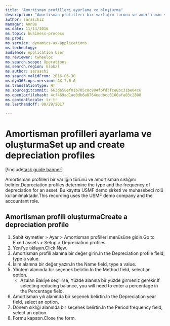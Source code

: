 ```yaml
--- 
title: "Amortisman profilleri ayarlama ve oluşturma"
description: "Amortisman profilleri bir varlığın türünü ve amortisman sıklığını belirler."
author: saraschi2
manager: AnnBe
ms.date: 11/14/2016
ms.topic: business-process
ms.prod: 
ms.service: dynamics-ax-applications
ms.technology: 
audience: Application User
ms.reviewer: twheeloc
ms.search.scope: Operations
ms.search.region: Global
ms.author: saraschi
ms.search.validFrom: 2016-06-30
ms.dyn365.ops.version: AX 7.0.0
ms.translationtype: HT
ms.sourcegitcommit: 663da58ef01b705c0c984fbfd3fce8bc31be04c6
ms.openlocfilehash: 4cf469ad1ae0db6a8764eedbcc0160afa03c2808
ms.contentlocale: tr-tr
ms.lasthandoff: 08/29/2017

---
```

# <a name="set-up-and-create-depreciation-profiles"></a><span data-ttu-id="ce989-103">Amortisman profilleri ayarlama ve oluşturma</span><span class="sxs-lookup"><span data-stu-id="ce989-103">Set up and create depreciation profiles</span></span>

[!include[task guide banner](../../includes/task-guide-banner.md)]

<span data-ttu-id="ce989-104">Amortisman profilleri bir varlığın türünü ve amortisman sıklığını belirler.</span><span class="sxs-lookup"><span data-stu-id="ce989-104">Depreciation profiles determine the type and the frequency of depreciation for an asset.</span></span>   <span data-ttu-id="ce989-105">Bu kayıtta USMF demo şirketi ve muhasebeci rolü kullanılmaktadır.</span><span class="sxs-lookup"><span data-stu-id="ce989-105">This recording uses the USMF demo company and the accountant role.</span></span>


## <a name="create-a-depreciation-profile"></a><span data-ttu-id="ce989-106">Amortisman profili oluşturma</span><span class="sxs-lookup"><span data-stu-id="ce989-106">Create a depreciation profile</span></span>
1. <span data-ttu-id="ce989-107">Sabit kıymetler > Ayar > Amortisman profilleri menüsüne gidin.</span><span class="sxs-lookup"><span data-stu-id="ce989-107">Go to Fixed assets > Setup > Depreciation profiles.</span></span>
2. <span data-ttu-id="ce989-108">Yeni'ye tıklayın.</span><span class="sxs-lookup"><span data-stu-id="ce989-108">Click New.</span></span>
3. <span data-ttu-id="ce989-109">Amortisman profili alanına bir değer girin.</span><span class="sxs-lookup"><span data-stu-id="ce989-109">In the Depreciation profile field, type a value.</span></span>
4. <span data-ttu-id="ce989-110">İsim alanına bir değer yazın.</span><span class="sxs-lookup"><span data-stu-id="ce989-110">In the Name field, type a value.</span></span>
5. <span data-ttu-id="ce989-111">Yöntem alanında bir seçenek belirtin.</span><span class="sxs-lookup"><span data-stu-id="ce989-111">In the Method field, select an option.</span></span>
    * <span data-ttu-id="ce989-112">Azalan Bakiye seçilirse, Yüzde alanına bir yüzde girmeniz gerekir.</span><span class="sxs-lookup"><span data-stu-id="ce989-112">If selecting reducing balance, you will need to enter a percentage in the Percentage field.</span></span>  
6. <span data-ttu-id="ce989-113">Amortisman yılı alanında bir seçenek belirtin.</span><span class="sxs-lookup"><span data-stu-id="ce989-113">In the Depreciation year field, select an option.</span></span>
7. <span data-ttu-id="ce989-114">Dönem sıklığı alanında bir seçenek belirtin.</span><span class="sxs-lookup"><span data-stu-id="ce989-114">In the Period frequency field, select an option.</span></span>
8. <span data-ttu-id="ce989-115">Formu kapatın.</span><span class="sxs-lookup"><span data-stu-id="ce989-115">Close the form.</span></span>


